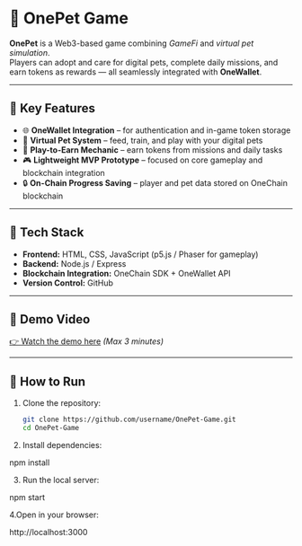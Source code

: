 # 🐾 OnePet Game

**OnePet** is a Web3-based game combining *GameFi* and *virtual pet simulation*.  
Players can adopt and care for digital pets, complete daily missions, and earn tokens as rewards — all seamlessly integrated with **OneWallet**.

---

## 🚀 Key Features
- 🌐 **OneWallet Integration** – for authentication and in-game token storage  
- 🐶 **Virtual Pet System** – feed, train, and play with your digital pets  
- 💎 **Play-to-Earn Mechanic** – earn tokens from missions and daily tasks  
- 🎮 **Lightweight MVP Prototype** – focused on core gameplay and blockchain integration  
- 🔒 **On-Chain Progress Saving** – player and pet data stored on OneChain blockchain  

---

## 🧩 Tech Stack
- **Frontend:** HTML, CSS, JavaScript (p5.js / Phaser for gameplay)  
- **Backend:** Node.js / Express  
- **Blockchain Integration:** OneChain SDK + OneWallet API  
- **Version Control:** GitHub  

---

## 🎥 Demo Video
[👉 Watch the demo here](#) *(Max 3 minutes)*

---

## 🧠 How to Run
1. Clone the repository:
   ```bash
   git clone https://github.com/username/OnePet-Game.git
   cd OnePet-Game
   
2. Install dependencies:
   
npm install

3. Run the local server:

npm start

4.Open in your browser:

http://localhost:3000


